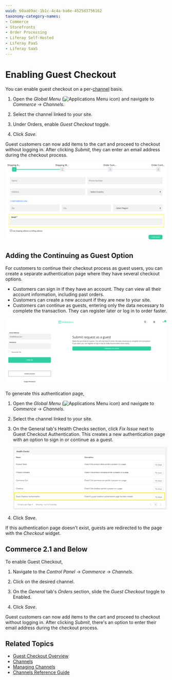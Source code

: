 ```yaml
---
uuid: 60aa69ac-1b1c-4c4a-ba6e-4525d3756162
taxonomy-category-names:
- Commerce
- Storefronts
- Order Processing
- Liferay Self-Hosted
- Liferay PaaS
- Liferay SaaS
---
```

# Enabling Guest Checkout

You can enable guest checkout on a per-[channel](./channels.md) basis. 

1. Open the _Global Menu_ (![Applications Menu icon](../../images/icon-applications-menu.png)) and navigate to _Commerce_ &rarr; _Channels_.

1. Select the channel linked to your site.

1. Under Orders, enable _Guest Checkout_ toggle.

1. Click _Save_.

Guest customers can now add items to the cart and proceed to checkout without logging in. After clicking _Submit_, they can enter an email address during the checkout process.

![The email address field appears in the initial checkout process.](./enabling-guest-checkout/images/01.png)

## Adding the Continuing as Guest Option

For customers to continue their checkout process as guest users, you can create a separate authentication page where they have several checkout options.

- Customers can sign in if they have an account. They can view all their account information, including past orders.
- Customers can create a new account if they are new to your site.
- Customers can continue as guests, entering only the data necessary to complete the transaction. They can register later or log in to order faster.

![Customers have the choice to sign in or continue as a guest.](./enabling-guest-checkout/images/02.png)

To generate this authentication page,

1. Open the _Global Menu_ (![Applications Menu icon](../../images/icon-applications-menu.png)) and navigate to _Commerce_ &rarr; _Channels_.

1. Select the channel linked to your site.

1. On the General tab's Health Checks section, click _Fix Issue_ next to Guest Checkout Authentication. This creates a new authentication page with an option to sign in or continue as a guest.

   ![Run the health check to add the guest authentication page.](./enabling-guest-checkout/images/03.png)

1. Click _Save_.

If this authentication page doesn't exist, guests are redirected to the page with the _Checkout_ widget.

## Commerce 2.1 and Below

To enable Guest Checkout,

1. Navigate to the _Control Panel_ &rarr; _Commerce_ &rarr; _Channels_.

1. Click on the desired channel.

1. On the _General_ tab's _Orders_ section, slide the _Guest Checkout_ toggle to Enabled.

1. Click _Save_.

Guest customers can now add items to the cart and proceed to checkout without logging in. After clicking _Submit_, there's an option to enter their email address during the checkout process.

## Related Topics

* [Guest Checkout Overview](./guest-checkout-overview.md)
* [Channels](../../store-management/channels.md)
* [Managing Channels](../../store-management/channels/managing-channels.md)
* [Channels Reference Guide](../../store-management/channels/channels-reference-guide.md)
